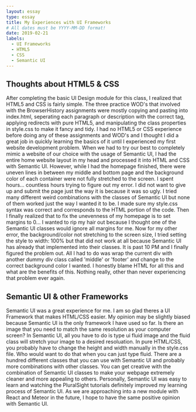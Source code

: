 ```yaml
---
layout: essay
type: essay
title: My Experiences with UI Frameworks
# All dates must be YYYY-MM-DD format!
date: 2019-02-21
labels:
  - UI Frameworks
  - HTML5
  - CSS
  - Semantic UI
---
```


## Thoughts about HTML5 & CSS

After completing the basic UI Design module for this class, I realized that HTML5 and CSS is fairly simple. The three practice WOD's that involved with the BrowserHistory assignments were mostly copying and pasting into index.html, seperating each paragraph or description with the correct tag, applying redirects with pure HTML5, and manipulating the class properties in style.css to make it fancy and tidy. I had no HTML5 or CSS experience before doing any of these assignments and WOD's and I thought I did a great job in quickly learning the basics of it until I experienced my first website development problem. When we had to try our best to completely mimic a website of our choice with the usage of Semantic UI, I had the entire home website layout in my head and processed it into HTML and CSS with Semantic UI. However, while I had the homepage finished, there were uneven lines in between my middle and bottom page and the background color of each container were not fully stretched to the screen. I spent hours... countless hours trying to figure out my error. I did not want to give up and submit the page just the way it is because it was so ugly. I tried many different weird combinations with the classes of Semantic UI but none of them worked just the way I wanted it to be. I made sure my style.css syntax was correct and corresponds to the HTML portion of the code. Then I finally realized that to fix the unevenness of my homepage is to set margins to 0... I wanted to rip my hair out because I thought one of the Semantic UI classes would ignore all margins for me. Now for my other error, the background/color not stretching to the screen size, I tried setting the style to width: 100% but that did not work at all because Semantic UI has already that implemented into their classes. It is past 10 PM and I finally figured the problem out. All I had to do was wrap the current div with another dummy div class called 'middle' or 'footer' and change to the correct background color I wanted. I honestly blame HTML for all this and what are the benefits of this. Nothing really, other than never experiencing that problem ever again.

## Semantic UI & other Frameworks

Semantic UI was a great experience for me. I am so glad theres a UI Framework that makes HTML/CSS easier. My opinion may be slightly biased because Semantic UI is the only framework I have used so far. Is there an image that you need to match the same resolution as your computer screen? In Semantic UI, all you have to do is type ui fluid image and the fluid class will stretch your image to a desired resoluation. In pure HTML/CSS, you probably have to change the height and width manually in the style.css file. Who would want to do that when you can just type fluid. There are a hundred different classes that you can use with Semantic UI and probably more combinations with other classes. You can get creative with the combination of Semantic UI classes to make your webpage extremely cleaner and more appealing to others. Personally, Semantic UI was easy to learn and watching the PluralSight tutorials definitely improved my learning process of Semantic UI. As we are approaching into a new module with React and Meteor in the future, I hope to have the same positive opinion with Semantic UI.
